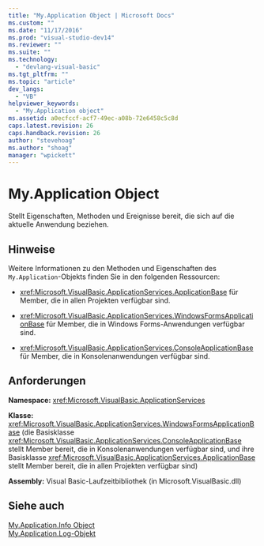 ```yaml
---
title: "My.Application Object | Microsoft Docs"
ms.custom: ""
ms.date: "11/17/2016"
ms.prod: "visual-studio-dev14"
ms.reviewer: ""
ms.suite: ""
ms.technology: 
  - "devlang-visual-basic"
ms.tgt_pltfrm: ""
ms.topic: "article"
dev_langs: 
  - "VB"
helpviewer_keywords: 
  - "My.Application object"
ms.assetid: a0ecfccf-acf7-49ec-a08b-72e6458c5c8d
caps.latest.revision: 26
caps.handback.revision: 26
author: "stevehoag"
ms.author: "shoag"
manager: "wpickett"
---
```

# My.Application Object
Stellt Eigenschaften, Methoden und Ereignisse bereit, die sich auf die aktuelle Anwendung beziehen.  
  
## Hinweise  
 Weitere Informationen zu den Methoden und Eigenschaften des `My.Application`\-Objekts finden Sie in den folgenden Ressourcen:  
  
-   <xref:Microsoft.VisualBasic.ApplicationServices.ApplicationBase> für Member, die in allen Projekten verfügbar sind.  
  
-   <xref:Microsoft.VisualBasic.ApplicationServices.WindowsFormsApplicationBase> für Member, die in Windows Forms\-Anwendungen verfügbar sind.  
  
-   <xref:Microsoft.VisualBasic.ApplicationServices.ConsoleApplicationBase> für Member, die in Konsolenanwendungen verfügbar sind.  
  
## Anforderungen  
 **Namespace:** <xref:Microsoft.VisualBasic.ApplicationServices>  
  
 **Klasse:** <xref:Microsoft.VisualBasic.ApplicationServices.WindowsFormsApplicationBase> \(die Basisklasse <xref:Microsoft.VisualBasic.ApplicationServices.ConsoleApplicationBase> stellt Member bereit, die in Konsolenanwendungen verfügbar sind, und ihre Basisklasse <xref:Microsoft.VisualBasic.ApplicationServices.ApplicationBase> stellt Member bereit, die in allen Projekten verfügbar sind\)  
  
 **Assembly:** Visual Basic\-Laufzeitbibliothek \(in Microsoft.VisualBasic.dll\)  
  
## Siehe auch  
 [My.Application.Info Object](../../../visual-basic/language-reference/objects/my-application-info-object.md)   
 [My.Application.Log\-Objekt](../../../visual-basic/language-reference/objects/my-application-log-object.md)